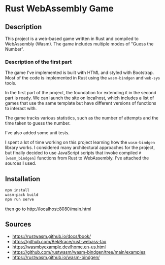 # Rust WebAssembly Game

## Description

This project is a web-based game written in Rust and compiled to WebAssembly (Wasm). The game includes multiple modes of "Guess the Number".

### Description of the first part

The game I've implemented is built with HTML and styled with Bootstrap. Most of the code is implemented in Rust using the `wasm-bindgen` and `web-sys` tools.

In the first part of the project, the foundation for extending it in the second part is ready. We can launch the site on localhost, which includes a list of games that use the same template but have different versions of functions to interact with.

The game tracks various statistics, such as the number of attempts and the time taken to guess the number.

I've also added some unit tests.

I spent a lot of time working on this project learning how the `wasm-bindgen` library works. I considered many architectural approaches for the project, but finally decided to use JavaScript scripts that invoke compiled `#[wasm_bindgen]` functions from Rust to WebAssembly. I've attached the sources I used.

## Installation
   ```sh
   npm install
   wasm-pack build
   npm run serve
```

then go to http://localhost:8080/main.html

## Sources

- https://rustwasm.github.io/docs/book/
- https://github.com/BekBrace/rust-webass-tax
- https://wasmbyexample.dev/home.en-us.html
- https://github.com/rustwasm/wasm-bindgen/tree/main/examples
- https://rustwasm.github.io/wasm-bindgen/


